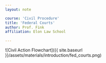 ```yaml
---
layout: note

course: 'Civil Procedure'
title: 'Federal Courts'
author: Prof. Fink 
affiliation: Elon Law School 
  
---
```


![Civil Action Flowchart]({{ site.baseurl }}/assets/materials/introduction/fed_courts.png)